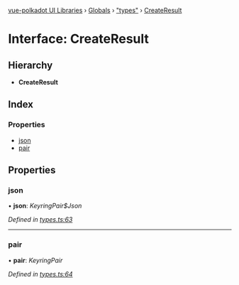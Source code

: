 [vue-polkadot UI Libraries](../README.md) › [Globals](../globals.md) › ["types"](../modules/_types_.md) › [CreateResult](_types_.createresult.md)

# Interface: CreateResult

## Hierarchy

* **CreateResult**

## Index

### Properties

* [json](_types_.createresult.md#json)
* [pair](_types_.createresult.md#pair)

## Properties

###  json

• **json**: *KeyringPair$Json*

*Defined in [types.ts:63](https://github.com/vue-polkadot/vue-ui/blob/ed1485a/packages/vue-keyring/src/types.ts#L63)*

___

###  pair

• **pair**: *KeyringPair*

*Defined in [types.ts:64](https://github.com/vue-polkadot/vue-ui/blob/ed1485a/packages/vue-keyring/src/types.ts#L64)*
